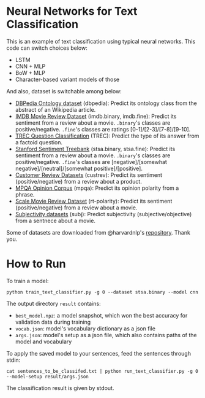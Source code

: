 # Neural Networks for Text Classification

This is an example of text classification using typical neural networks. This code can switch choices below:  
- LSTM
- CNN + MLP
- BoW + MLP
- Character-based variant models of those

And also, dataset is switchable among below:  
- [DBPedia Ontology dataset](https://github.com/zhangxiangxiao/Crepe) (dbpedia): Predict its ontology class from the abstract of an Wikipedia article.
- [IMDB Movie Review Dataset](http://ai.stanford.edu/~amaas/data/sentiment/) (imdb.binary, imdb.fine): Predict its sentiment from a review about a movie. `.binary`'s classes are positive/negative. `.fine`'s classes are ratings [0-1]/[2-3]/[7-8]/[9-10].
- [TREC Question Classification](http://cogcomp.cs.illinois.edu/Data/QA/QC/) (TREC): Predict the type of its answer from a factoid question.
- [Stanford Sentiment Treebank](https://nlp.stanford.edu/sentiment/index.html) (stsa.binary, stsa.fine): Predict its sentiment from a review about a movie. `.binary`'s classes are positive/negative. `.fine`'s classes are [negative]/[somewhat negative]/[neutral]/[somewhat positive]/[positive].
- [Customer Review Datasets](https://www.cs.uic.edu/~liub/FBS/sentiment-analysis.html) (custrev): Predict its sentiment (positive/negative) from a review about a product.
- [MPQA Opinion Corpus](http://www.cs.pitt.edu/mpqa/) (mpqa): Predict its opinion polarity from a phrase.
- [Scale Movie Review Dataset](https://www.cs.cornell.edu/people/pabo/movie-review-data/) (rt-polarity): Predict its sentiment (positive/negative) from a review about a movie.
- [Subjectivity datasets](http://www.cs.cornell.edu/people/pabo/movie-review-data/) (subj): Predict subjectivity (subjective/objective) from a sentnece about a movie.

Some of datasets are downloaded from @harvardnlp's [repository](https://github.com/harvardnlp/sent-conv-torch/tree/master/data). Thank you.


# How to Run

To train a model:  
```
python train_text_classifier.py -g 0 --dataset stsa.binary --model cnn
```
The output directory `result` contains:  
- `best_model.npz`: a model snapshot, which won the best accuracy for validation data during training
- `vocab.json`: model's vocabulary dictionary as a json file
- `args.json`: model's setup as a json file, which also contains paths of the model and vocabulary


To apply the saved model to your sentences, feed the sentences through stdin:  
```
cat sentences_to_be_classifed.txt | python run_text_classifier.py -g 0 --model-setup result/args.json
```
The classification result is given by stdout.

